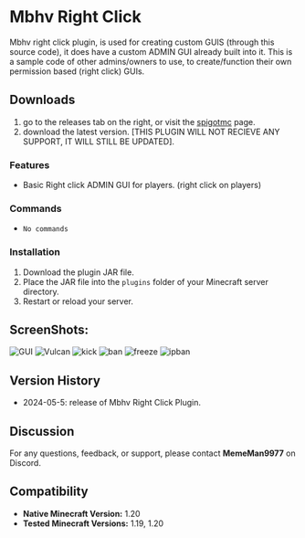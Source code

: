 # Mbhv Right Click

Mbhv right click plugin, is used for creating custom GUIS (through this source code), it does have a custom ADMIN GUI already built into it. This is a sample code of other admins/owners to use, to create/function their own permission based (right click) GUIs. 


## Downloads

1. go to the releases tab on the right, or visit the [spigotmc](https://www.spigotmc.org/resources/mbhv-right-click.116654/) page.
2. download the latest version. [THIS PLUGIN WILL NOT RECIEVE ANY SUPPORT, IT WILL STILL BE UPDATED].

### Features
- Basic Right click ADMIN GUI for players. (right click on players)

### Commands
- `No commands`

### Installation
1. Download the plugin JAR file.
2. Place the JAR file into the `plugins` folder of your Minecraft server directory.
3. Restart or reload your server.

## ScreenShots:

![GUI](https://www.spigotmc.org/attachments/2024-05-05_18-22-36-png.828443/)
![Vulcan](https://www.spigotmc.org/attachments/screenshot-2024-05-05-182142-png.828438/)
![kick](https://www.spigotmc.org/attachments/screenshot-2024-05-05-182152-png.828439/)
![ban](https://www.spigotmc.org/attachments/screenshot-2024-05-05-182202-png.828440/)
![freeze](https://www.spigotmc.org/attachments/screenshot-2024-05-05-182213-png.828441/)
![ipban](https://www.spigotmc.org/attachments/screenshot-2024-05-05-182222-png.828442/)

## Version History

- 2024-05-5: release of Mbhv Right Click Plugin.

## Discussion

For any questions, feedback, or support, please contact **MemeMan9977** on Discord.

## Compatibility

- **Native Minecraft Version:** 1.20
- **Tested Minecraft Versions:** 1.19, 1.20

